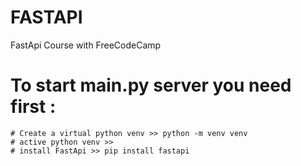 # FASTAPI
FastApi Course with FreeCodeCamp

# To start main.py server you need first :
    # Create a virtual python venv >> python -m venv venv
    # active python venv >> 
    # install FastApi >> pip install fastapi


